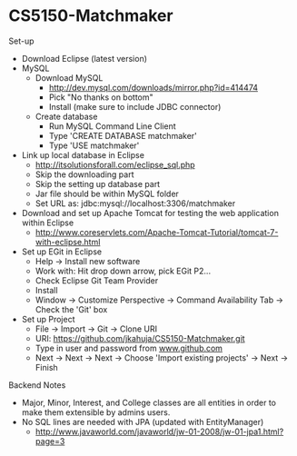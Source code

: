 CS5150-Matchmaker
=================

Set-up
- Download Eclipse (latest version)
- MySQL
	- Download MySQL
		- http://dev.mysql.com/downloads/mirror.php?id=414474
		- Pick "No thanks on bottom"
		- Install (make sure to include JDBC connector)
	- Create database
		- Run MySQL Command Line Client
		- Type 'CREATE DATABASE matchmaker'
		- Type 'USE matchmaker'
- Link up local database in Eclipse
	- http://itsolutionsforall.com/eclipse_sql.php
	- Skip the downloading part
	- Skip the setting up database part
	- Jar file should be within MySQL folder
	- Set URL as: jdbc:mysql://localhost:3306/matchmaker
- Download and set up Apache Tomcat for testing the web application within Eclipse
	- http://www.coreservlets.com/Apache-Tomcat-Tutorial/tomcat-7-with-eclipse.html
- Set up EGit in Eclipse
	- Help -> Install new software
	- Work with: Hit drop down arrow, pick EGit P2...
	- Check Eclipse Git Team Provider
	- Install
	- Window -> Customize Perspective -> Command Availability Tab -> Check the 'Git' box
- Set up Project
	- File -> Import -> Git -> Clone URI
	- URI: https://github.com/jkahuja/CS5150-Matchmaker.git
	- Type in user and password from www.github.com
	- Next -> Next -> Next -> Choose 'Import existing projects' -> Next -> Finish
 

Backend Notes
- Major, Minor, Interest, and College classes are all entities in order to make them extensible by admins users.
- No SQL lines are needed with JPA (updated with EntityManager)
	- http://www.javaworld.com/javaworld/jw-01-2008/jw-01-jpa1.html?page=3
